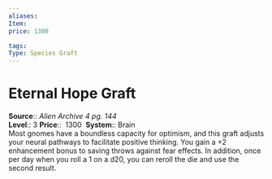 ```yaml
---
aliases: 
Item:
price: 1300

tags: 
Type: Species Graft
---
```


# Eternal Hope Graft

**Source**:: _Alien Archive 4 pg. 144_  
**Level**:: 3
**Price**::  1300 
**System**:: Brain  
Most gnomes have a boundless capacity for optimism, and this graft adjusts your neural pathways to facilitate positive thinking. You gain a +2 enhancement bonus to saving throws against fear effects. In addition, once per day when you roll a 1 on a d20, you can reroll the die and use the second result.
